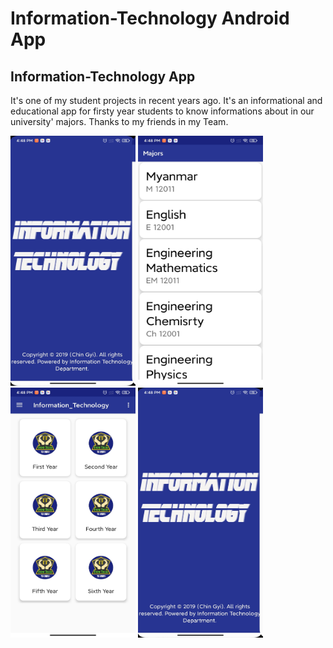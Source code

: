 # Information-Technology Android App
<h2>Information-Technology App</h2>

<p>It's one of my student projects in recent years ago. It's an informational and educational app for firsty year students to know informations about in our university' majors.
Thanks to my friends in my Team.</p>

<p> <img name = "Home Screen I" src="https://github.com/ChinGyi2019/MovieApp--Android-CleanArchitecture-/blob/main/dummy/it/224148885_156904296545834_6101921908021020061_n.jpg" width="200" height="400" />
  
<img name = "Home Screen I" src="https://github.com/ChinGyi2019/MovieApp--Android-CleanArchitecture-/blob/main/dummy/it/222962379_412791100118750_981765677237921943_n.jpg" width="200" height="400" />
  
<img name = "Home Screen I" src="https://github.com/ChinGyi2019/MovieApp--Android-CleanArchitecture-/blob/main/dummy/it/223487354_4468604183171011_1591722789952390044_n.jpg" width="200" height="400" />
  
<img name = "Home Screen I" src="https://github.com/ChinGyi2019/MovieApp--Android-CleanArchitecture-/blob/main/dummy/it/224148885_156904296545834_6101921908021020061_n.jpg" width="200" height="400" />
 
</p>



